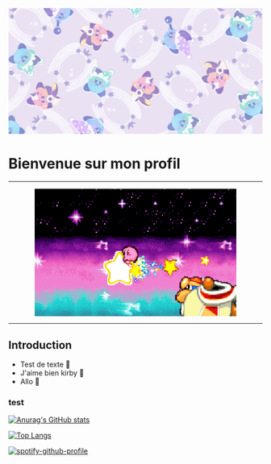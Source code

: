 ![Cover](img/kirbycover.png)

# Bienvenue sur mon profil #


------
<p align="center">
  <img align="center" alt="Coding" width="400" src="img/163803.gif">
</p>

------

## Introduction ##


- Test de texte :rocket:
- J'aime bien kirby :monocle_face:
- Allo :clown_face:




### test ###  


[![Anurag's GitHub stats](https://github-readme-stats.vercel.app/api?username=KishiniCHL&show_icons=true&theme=material-palenight)](https://github.com/anuraghazra/github-readme-stats)

[![Top Langs](https://github-readme-stats.vercel.app/api/top-langs/?username=KishiniCHL&show_icons=true&theme=material-palenight)](https://github.com/anuraghazra/github-readme-stats)


[![spotify-github-profile](https://spotify-github-profile.vercel.app/api/view?uid=kishini&cover_image=true&theme=novatorem&bar_color=53b14f&bar_color_cover=false)](https://spotify-github-profile.vercel.app/api/view?uid=kishini&redirect=true)
